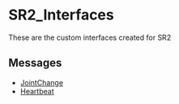 # SR2_Interfaces

These are the custom interfaces created for SR2

## Messages

- [JointChange](msg/JointChange.msg)
- [Heartbeat](msg/Heartbeat.msg)